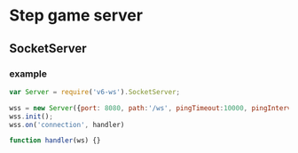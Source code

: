 # Step game server

## SocketServer

### example

```js
var Server = require('v6-ws').SocketServer;

wss = new Server({port: 8080, path:'/ws', pingTimeout:10000, pingInterval:5000});
wss.init();
wss.on('connection', handler)

function handler(ws) {}
```
